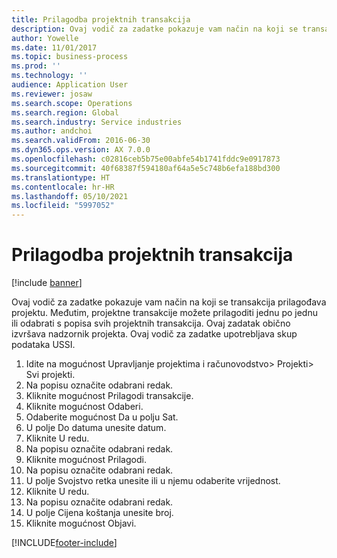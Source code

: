 ```yaml
---
title: Prilagodba projektnih transakcija
description: Ovaj vodič za zadatke pokazuje vam način na koji se transakcija prilagođava projektu.
author: Yowelle
ms.date: 11/01/2017
ms.topic: business-process
ms.prod: ''
ms.technology: ''
audience: Application User
ms.reviewer: josaw
ms.search.scope: Operations
ms.search.region: Global
ms.search.industry: Service industries
ms.author: andchoi
ms.search.validFrom: 2016-06-30
ms.dyn365.ops.version: AX 7.0.0
ms.openlocfilehash: c02816ceb5b75e00abfe54b1741fddc9e0917873
ms.sourcegitcommit: 40f68387f594180af64a5e5c748b6efa188bd300
ms.translationtype: HT
ms.contentlocale: hr-HR
ms.lasthandoff: 05/10/2021
ms.locfileid: "5997052"
---
```

# <a name="adjust-project-transactions"></a>Prilagodba projektnih transakcija

[!include [banner](../../includes/banner.md)]

Ovaj vodič za zadatke pokazuje vam način na koji se transakcija prilagođava projektu. Međutim, projektne transakcije možete prilagoditi jednu po jednu ili odabrati s popisa svih projektnih transakcija. Ovaj zadatak obično izvršava nadzornik projekta. Ovaj vodič za zadatke upotrebljava skup podataka USSI.

1. Idite na mogućnost Upravljanje projektima i računovodstvo> Projekti> Svi projekti. 
2. Na popisu označite odabrani redak. 
3. Kliknite mogućnost Prilagodi transakcije. 
4. Kliknite mogućnost Odaberi. 
5. Odaberite mogućnost Da u polju Sat. 
6. U polje Do datuma unesite datum. 
7. Kliknite U redu. 
8. Na popisu označite odabrani redak. 
9. Kliknite mogućnost Prilagodi. 
10. Na popisu označite odabrani redak. 
11. U polje Svojstvo retka unesite ili u njemu odaberite vrijednost. 
12. Kliknite U redu. 
13. Na popisu označite odabrani redak. 
14. U polje Cijena koštanja unesite broj. 
15. Kliknite mogućnost Objavi. 


[!INCLUDE[footer-include](../../includes/footer-banner.md)]
